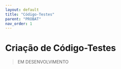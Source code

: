 ```yaml
---
layout: default
title: "Código-Testes"
parent: "PROBAT"
nav_order: 1
---
```


# Criação de Código-Testes

> EM DESENVOLVIMENTO
